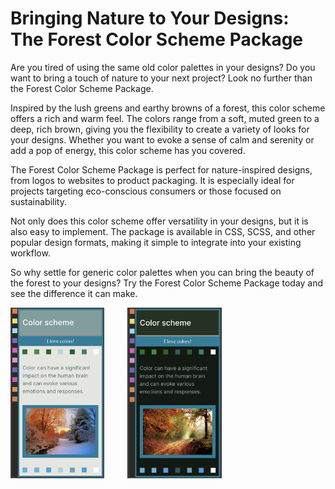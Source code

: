 # Bringing Nature to Your Designs: The Forest Color Scheme Package

Are you tired of using the same old color palettes in your designs? Do you want to bring a touch of nature to your next project? Look no further than the Forest Color Scheme Package.

Inspired by the lush greens and earthy browns of a forest, this color scheme offers a rich and warm feel. The colors range from a soft, muted green to a deep, rich brown, giving you the flexibility to create a variety of looks for your designs. Whether you want to evoke a sense of calm and serenity or add a pop of energy, this color scheme has you covered.

The Forest Color Scheme Package is perfect for nature-inspired designs, from logos to websites to product packaging. It is especially ideal for projects targeting eco-conscious consumers or those focused on sustainability.

Not only does this color scheme offer versatility in your designs, but it is also easy to implement. The package is available in CSS, SCSS, and other popular design formats, making it simple to integrate into your existing workflow.

So why settle for generic color palettes when you can bring the beauty of the forest to your designs? Try the Forest Color Scheme Package today and see the difference it can make.

<img src="forest.png"  width="30%" height="60%">&nbsp;&nbsp;&nbsp;&nbsp;&nbsp;&nbsp;&nbsp;&nbsp; <img src="forest-dark.png"  width="30%" height="60%">
